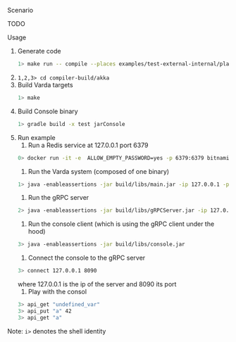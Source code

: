 
Scenario

TODO

Usage

1. Generate code
    ```bash
    1> make run -- compile --places examples/test-external-internal/places.yml --targets examples/test-external-internal/targets.yml --filename examples/test-external-internal/test.spec --impl examples/test-external-internal/test.impl --provenance 0
    ```
1. ```1,2,3> cd compiler-build/akka```
1. Build Varda targets
    ```bash
    1> make
    ```
1. Build Console binary 
    ```bash
    1> gradle build -x test jarConsole
    ```
1. Run example
    1. Run a Redis service at 127.0.0.1 port 6379 
    ```bash
    0> docker run -it -e  ALLOW_EMPTY_PASSWORD=yes -p 6379:6379 bitnami/redis:latest
    ```
    1. Run the Varda system (composed of one binary)
    ```bash
    1> java -enableassertions -jar build/libs/main.jar -ip 127.0.0.1 -p 25520 -s akka://systemProject_name@127.0.0.1:25520 -l 8080 -vp placeB 
    ```
    1. Run the gRPC server
    ```bash
    2> java -enableassertions -jar build/libs/gRPCServer.jar -ip 127.0.0.1 -p 25521 -s akka://systemProject_name@127.0.0.1:25520 -l 8080 -vp placeB 
    ```
    1. Run the console client (which is using the gRPC client under the hood)
    ```bash
    3> java -enableassertions -jar build/libs/console.jar
    ```
    1. Connect the console to the gRPC server
    ```bash
    3> connect 127.0.0.1 8090
    ```
    where 127.0.0.1 is the ip of the server and 8090 its port
    1. Play with the consol
    ```bash
    3> api_get "undefined_var"
    3> api_put "a" 42
    3> api_get "a"
    ```

Note: ```i>``` denotes the shell identity

